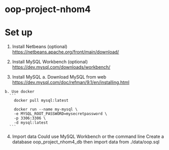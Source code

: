 # oop-project-nhom4

# Set up  
  1. Install Netbeans (optional)
  https://netbeans.apache.org/front/main/download/

  2. Install MySQL Workbench (optional)
  https://dev.mysql.com/downloads/workbench/

  3. Install MySQL
    a. Download MySQL from web
      https://dev.mysql.com/doc/refman/9.1/en/installing.html

    b. Use docker
      ```
        docker pull mysql:latest

        docker run --name my-mysql \
        -e MYSQL_ROOT_PASSWORD=mysecretpassword \
        -p 3306:3306 \
        -d mysql:latest
      ```
  4. Import data
    Could use MySQL Workbench or the command line
    Create a database oop_project_nhom4_db then import data from ./data/oop.sql
